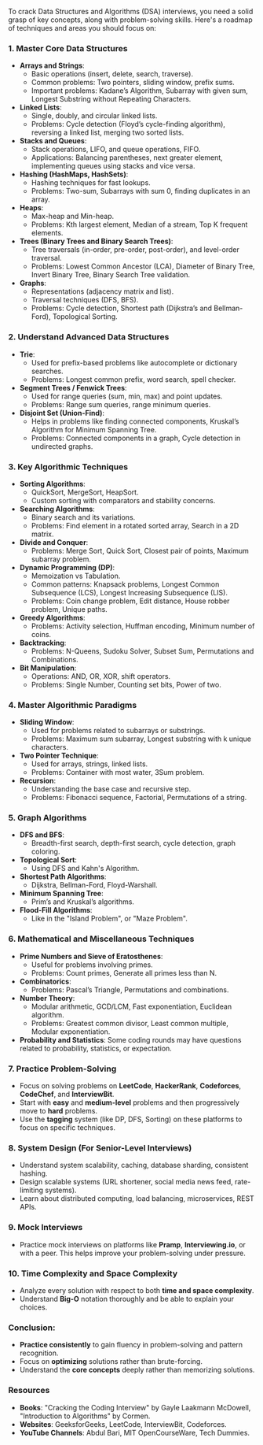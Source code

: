 To crack Data Structures and Algorithms (DSA) interviews, you need a solid grasp of key concepts, along with problem-solving skills. Here's a roadmap of techniques and areas you should focus on:

### 1. **Master Core Data Structures**
   - **Arrays and Strings**:
     - Basic operations (insert, delete, search, traverse).
     - Common problems: Two pointers, sliding window, prefix sums.
     - Important problems: Kadane’s Algorithm, Subarray with given sum, Longest Substring without Repeating Characters.
   - **Linked Lists**:
     - Single, doubly, and circular linked lists.
     - Problems: Cycle detection (Floyd’s cycle-finding algorithm), reversing a linked list, merging two sorted lists.
   - **Stacks and Queues**:
     - Stack operations, LIFO, and queue operations, FIFO.
     - Applications: Balancing parentheses, next greater element, implementing queues using stacks and vice versa.
   - **Hashing (HashMaps, HashSets)**:
     - Hashing techniques for fast lookups.
     - Problems: Two-sum, Subarrays with sum 0, finding duplicates in an array.
   - **Heaps**:
     - Max-heap and Min-heap.
     - Problems: Kth largest element, Median of a stream, Top K frequent elements.
   - **Trees (Binary Trees and Binary Search Trees)**:
     - Tree traversals (in-order, pre-order, post-order), and level-order traversal.
     - Problems: Lowest Common Ancestor (LCA), Diameter of Binary Tree, Invert Binary Tree, Binary Search Tree validation.
   - **Graphs**:
     - Representations (adjacency matrix and list).
     - Traversal techniques (DFS, BFS).
     - Problems: Cycle detection, Shortest path (Dijkstra’s and Bellman-Ford), Topological Sorting.

### 2. **Understand Advanced Data Structures**
   - **Trie**:
     - Used for prefix-based problems like autocomplete or dictionary searches.
     - Problems: Longest common prefix, word search, spell checker.
   - **Segment Trees / Fenwick Trees**:
     - Used for range queries (sum, min, max) and point updates.
     - Problems: Range sum queries, range minimum queries.
   - **Disjoint Set (Union-Find)**:
     - Helps in problems like finding connected components, Kruskal’s Algorithm for Minimum Spanning Tree.
     - Problems: Connected components in a graph, Cycle detection in undirected graphs.

### 3. **Key Algorithmic Techniques**
   - **Sorting Algorithms**:
     - QuickSort, MergeSort, HeapSort.
     - Custom sorting with comparators and stability concerns.
   - **Searching Algorithms**:
     - Binary search and its variations.
     - Problems: Find element in a rotated sorted array, Search in a 2D matrix.
   - **Divide and Conquer**:
     - Problems: Merge Sort, Quick Sort, Closest pair of points, Maximum subarray problem.
   - **Dynamic Programming (DP)**:
     - Memoization vs Tabulation.
     - Common patterns: Knapsack problems, Longest Common Subsequence (LCS), Longest Increasing Subsequence (LIS).
     - Problems: Coin change problem, Edit distance, House robber problem, Unique paths.
   - **Greedy Algorithms**:
     - Problems: Activity selection, Huffman encoding, Minimum number of coins.
   - **Backtracking**:
     - Problems: N-Queens, Sudoku Solver, Subset Sum, Permutations and Combinations.
   - **Bit Manipulation**:
     - Operations: AND, OR, XOR, shift operators.
     - Problems: Single Number, Counting set bits, Power of two.

### 4. **Master Algorithmic Paradigms**
   - **Sliding Window**: 
     - Used for problems related to subarrays or substrings.
     - Problems: Maximum sum subarray, Longest substring with k unique characters.
   - **Two Pointer Technique**:
     - Used for arrays, strings, linked lists.
     - Problems: Container with most water, 3Sum problem.
   - **Recursion**:
     - Understanding the base case and recursive step.
     - Problems: Fibonacci sequence, Factorial, Permutations of a string.

### 5. **Graph Algorithms**
   - **DFS and BFS**: 
     - Breadth-first search, depth-first search, cycle detection, graph coloring.
   - **Topological Sort**: 
     - Using DFS and Kahn's Algorithm.
   - **Shortest Path Algorithms**:
     - Dijkstra, Bellman-Ford, Floyd-Warshall.
   - **Minimum Spanning Tree**:
     - Prim’s and Kruskal’s algorithms.
   - **Flood-Fill Algorithms**: 
     - Like in the "Island Problem", or "Maze Problem".

### 6. **Mathematical and Miscellaneous Techniques**
   - **Prime Numbers and Sieve of Eratosthenes**:
     - Useful for problems involving primes.
     - Problems: Count primes, Generate all primes less than N.
   - **Combinatorics**:
     - Problems: Pascal’s Triangle, Permutations and combinations.
   - **Number Theory**:
     - Modular arithmetic, GCD/LCM, Fast exponentiation, Euclidean algorithm.
     - Problems: Greatest common divisor, Least common multiple, Modular exponentiation.
   - **Probability and Statistics**: Some coding rounds may have questions related to probability, statistics, or expectation.

### 7. **Practice Problem-Solving**
   - Focus on solving problems on **LeetCode**, **HackerRank**, **Codeforces**, **CodeChef**, and **InterviewBit**.
   - Start with **easy** and **medium-level** problems and then progressively move to **hard** problems.
   - Use the **tagging** system (like DP, DFS, Sorting) on these platforms to focus on specific techniques.

### 8. **System Design (For Senior-Level Interviews)**
   - Understand system scalability, caching, database sharding, consistent hashing.
   - Design scalable systems (URL shortener, social media news feed, rate-limiting systems).
   - Learn about distributed computing, load balancing, microservices, REST APIs.

### 9. **Mock Interviews**
   - Practice mock interviews on platforms like **Pramp**, **Interviewing.io**, or with a peer. This helps improve your problem-solving under pressure.

### 10. **Time Complexity and Space Complexity**
   - Analyze every solution with respect to both **time and space complexity**.
   - Understand **Big-O** notation thoroughly and be able to explain your choices.

### Conclusion:
- **Practice consistently** to gain fluency in problem-solving and pattern recognition.
- Focus on **optimizing** solutions rather than brute-forcing.
- Understand the **core concepts** deeply rather than memorizing solutions. 

### Resources
- **Books**: "Cracking the Coding Interview" by Gayle Laakmann McDowell, "Introduction to Algorithms" by Cormen.
- **Websites**: GeeksforGeeks, LeetCode, InterviewBit, Codeforces.
- **YouTube Channels**: Abdul Bari, MIT OpenCourseWare, Tech Dummies.